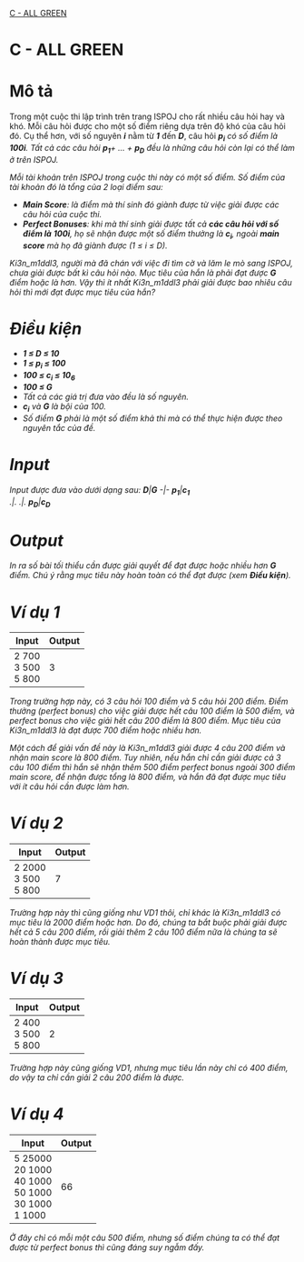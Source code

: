 [C - ALL GREEN](https://atcoder.jp/contests/ABC104/tasks/abc104_c)

# C - ALL GREEN

# Mô tả

Trong một cuộc thi lập trình trên trang ISPOJ cho rất nhiều câu hỏi hay và khó. Mỗi câu hỏi được cho một số điểm riêng dựa trên độ khó của câu hỏi đó. Cụ thể hơn, với số nguyên **_i_** nằm từ **_1_** đến **_D_**, câu hỏi **_p<sub><i>i<i></sub>_** có số điểm là **_100i_**. Tất cả các câu hỏi **_p<sub><i>1<i></sub>_**+ ... + **_p<sub><i>D<i></sub>_** đều là những câu hỏi còn lại có thể làm ở trên ISPOJ.

Mỗi tài khoản trên ISPOJ trong cuộc thi này có một số điểm. Số điểm của tài khoản đó là tổng của 2 loại điểm sau:

- **Main Score**: là điểm mà thí sinh đó giành được từ việc giải được các câu hỏi của cuộc thi.
- **Perfect Bonuses**: khi mà thí sinh giải được tất cả **các câu hỏi với số điểm là** **_100i_**, họ sẽ nhận được một số điểm thưởng là **_c_**<sub><i>**_i_**<i></sub>, ngoài **main score** mà họ đã giành được (1 ≤ _i_ ≤ D).

Ki3n_m1ddl3, người mà đã chán với việc đi tìm cờ và lăm le mò sang ISPOJ, chưa giải được bất kì câu hỏi nào. Mục tiêu của hắn là phải đạt được **_G_** điểm hoặc là hơn. Vậy thì ít nhất Ki3n_m1ddl3 phải giải được bao nhiêu câu hỏi thì mới đạt được mục tiêu của hắn?

# Điều kiện

  - **_1 ≤ D ≤ 10_**
  - **_1 ≤ p<sub><i>i<i></sub> ≤ 100_**
  - **_100 ≤ c<sub><i>i<i></sub> ≤ 10<sub><i>6<i></sub>_**
  - **_100 ≤ G_**
  - Tất cả các giá trị đưa vào đều là số nguyên.
  - **_c<sub><i>i<i></sub>_** và **_G_** là bội của 100.
  - Số điểm **_G_** phải là một số điểm khả thi mà có thể thực hiện được theo nguyên tắc của đề.

# Input

Input được đưa vào dưới dạng sau:
**_D_**|**_G_**
-|-
**_p<sub><i>1<i></sub>_**|**_c<sub><i>1<i></sub>_**  
.|.
.|.
**_p<sub><i>D<i></sub>_**|**_c<sub><i>D<i></sub>_**

# Output

In ra số bài tối thiểu cần được giải quyết để đạt được hoặc nhiều hơn **_G_** điểm. Chú ý rằng mục tiêu này hoàn toàn có thể đạt được (xem **Điều kiện**).

# Ví dụ 1

| Input                     | Output |
| ------------------------- | ------ |
| 2 700<br/>3 500<br/>5 800 | 3      |

Trong trường hợp này, có 3 câu hỏi 100 điểm và 5 câu hỏi 200 điểm. Điểm thưởng (perfect bonus) cho việc giải được hết câu 100 điểm là 500 điểm, và perfect bonus cho việc giải hết câu 200 điểm là 800 điểm. Mục tiêu của Ki3n_m1ddl3 là đạt được 700 điểm hoặc nhiều hơn.

Một cách để giải vấn đề này là Ki3n_m1ddl3 giải được 4 câu 200 điểm và nhận main score là 800 điểm. Tuy nhiên, nếu hắn chỉ cần giải được cả 3 câu 100 điểm thì hắn sẽ nhận thêm 500 điểm perfect bonus ngoài 300 điểm main score, để nhận được tổng là 800 điểm, và hắn đã đạt được mục tiêu với ít câu hỏi cần được làm hơn.

# Ví dụ 2

| Input                      | Output |
| -------------------------- | ------ |
| 2 2000<br/>3 500<br/>5 800 | 7      |

Trường hợp này thì cũng giống như VD1 thôi, chỉ khác là Ki3n_m1ddl3 có mục tiêu là 2000 điểm hoặc hơn. Do đó, chúng ta bắt buộc phải giải được hết cả 5 câu 200 điểm, rồi giải thêm 2 câu 100 điểm nữa là chúng ta sẽ hoàn thành được mục tiêu.

# Ví dụ 3

| Input                     | Output |
| ------------------------- | ------ |
| 2 400<br/>3 500<br/>5 800 | 2      |

Trường hợp này cũng giống VD1, nhưng mục tiêu lần này chỉ có 400 điểm, do vậy ta chỉ cần giải 2 câu 200 điểm là được.

# Ví dụ 4

| Input                                                              | Output |
| ------------------------------------------------------------------ | ------ |
| 5 25000<br/>20 1000<br/>40 1000<br/>50 1000<br/>30 1000<br/>1 1000 | 66     |

Ở đây chỉ có mỗi một câu 500 điểm, nhưng số điểm chúng ta có thể đạt được từ perfect bonus thì cũng đáng suy ngẫm đấy.
